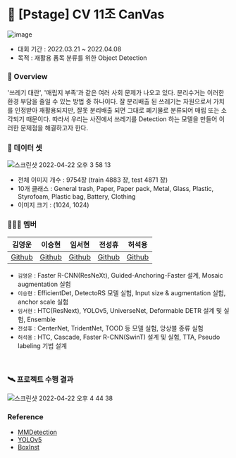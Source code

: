 # 🎨 [Pstage] CV 11조 CanVas 

![image](https://user-images.githubusercontent.com/91659448/164386988-ddda3bd7-214c-4212-b657-c2fe42975d52.png)
- 대회 기간 : 2022.03.21 ~ 2022.04.08
- 목적 : 재활용 품목 분류를 위한 Object Detection

### 🔎 Overview

 '쓰레기 대란', '매립지 부족'과 같은 여러 사회 문제가 나오고 있다. 분리수거는 이러한 환경 부담을 줄일 수 있는 방법 중 하나이다. 잘 분리배출 된 쓰레기는 자원으로서 가치를 인정받아 재활용되지만, 잘못 분리배출 되면 그대로 폐기물로 분류되어 매립 또는 소각되기 때문이다. 따라서 우리는 사진에서 쓰레기를 Detection 하는 모델을 만들어 이러한 문제점을 해결하고자 한다.

### 💾  데이터 셋
![스크린샷 2022-04-22 오후 3 58 13](https://user-images.githubusercontent.com/68208055/164621090-2ac83869-d6b6-4b6a-bde4-fe5275252d83.png)

- 전체 이미지 개수 : 9754장 (train 4883 장, test 4871 장)
- 10개 클래스 : General trash, Paper, Paper pack, Metal, Glass, Plastic, Styrofoam, Plastic bag, Battery, Clothing
- 이미지 크기 : (1024, 1024)


### 🧑‍🤝‍🧑 멤버
| 김영운 | 이승현 | 임서현 | 전성휴 | 허석용 |  
| :-: | :-: | :-: | :-: | :-: |  
|[Github](https://github.com/Cronople) | [Github](https://github.com/sseunghyuns) | [Github](https://github.com/seohl16) | [Github](https://github.com/shhommychon) | [Github](https://github.com/HeoSeokYong)

- `김영운` : Faster R-CNN(ResNeXt), Guided-Anchoring-Faster 설계, Mosaic augmentation 실험
- `이승현` : EfficientDet, DetectoRS 모델 실험, Input size & augmentation 실험, anchor scale 실험
- `임서현` : HTC(ResNext), YOLOv5, UniverseNet, Deformable DETR 설계 및 실험, Ensemble
- `전성휴` : CenterNet, TridentNet, TOOD 등 모델 실험, 앙상블 종류 실험
- `허석용` : HTC, Cascade, Faster R-CNN(SwinT) 설계 및 실험, TTA, Pseudo labeling 기법 설계

<br>

### 🛰️ 프로젝트 수행 결과 

![스크린샷 2022-04-22 오후 4 44 38](https://user-images.githubusercontent.com/68208055/164637453-d9b0433e-16f5-43cd-ad10-0d08d0dfeeac.png)


### Reference
- [MMDetection](https://github.com/open-mmlab/mmdetection)
- [YOLOv5](https://github.com/ultralytics/yolov5)
- [BoxInst](https://github.com/wangbo-zhao/OpenMMLab-BoxInst)
